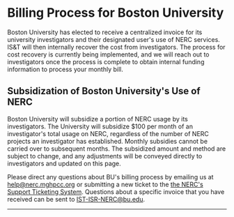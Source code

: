 # Billing Process for Boston University

Boston University has elected to receive a centralized invoice for its university
investigators and their designated user's use of NERC services. IS&T will then
internally recover the cost from investigators. The process for cost recovery is
currently being implemented, and we will reach out to investigators once the process
is complete to obtain internal funding information to process your monthly bill.

## Subsidization of Boston University's Use of NERC

Boston University will subsidize a portion of NERC usage by its investigators.
The University will subsidize $100 per month of an investigator's total usage on
NERC, regardless of the number of NERC projects an investigator has established.
Monthly subsidies cannot be carried over to subsequent months. The subsidized
amount and method are subject to change, and any adjustments will be conveyed
directly to investigators and updated on this page.

Please direct any questions about BU's billing process by emailing us at
[help@nerc.mghpcc.org](mailto:help@nerc.mghpcc.org?subject=NERC%20Boston%20University%20Billing%20Question)
or submitting a new ticket to the [the NERC's Support Ticketing System](https://mghpcc.supportsystem.com/open.php).
Questions about a specific invoice that you have received can be sent to [IST-ISR-NERC@bu.edu](mailto:IST-ISR-NERC@bu.edu?subject=NERC%20Boston%20University%20Invoice%20Related%20Question).

---
